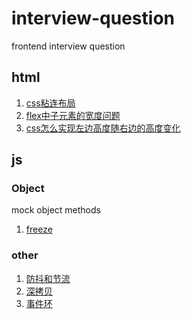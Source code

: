# interview-question

frontend interview question

## html

1. [css粘连布局](./src/html/css-sticky-footer/flex.html)
2. [flex中子元素的宽度问题](./src/html/flex-width.html)
3. [css怎么实现左边高度随右边的高度变化](./src/html/左边高度随右边的高度变化/absolute.html)

## js

### Object

mock object methods

1. [freeze](./md/Object/freeze.md)


### other

1. [防抖和节流](./md/防抖和节流.md)
2. [深拷贝](./md/深拷贝.md)
3. [事件环](./md/js事件环.md)